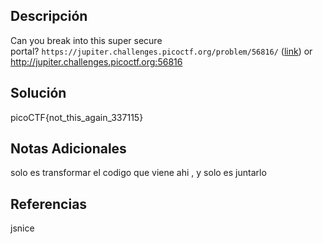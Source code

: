 ## Descripción

Can you break into this super secure portal? `https://jupiter.challenges.picoctf.org/problem/56816/` ([link](https://jupiter.challenges.picoctf.org/problem/56816/)) or http://jupiter.challenges.picoctf.org:56816
## Solución

picoCTF{not_this_again_337115}
## Notas Adicionales

solo es transformar el codigo que viene ahi , y solo es juntarlo
## Referencias
jsnice